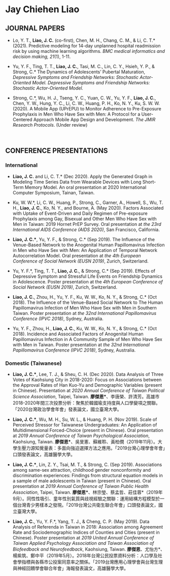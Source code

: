 # Jay Chiehen Liao

## JOURNAL PAPERS

- Lo, Y. T., __Liao, J. C.__ (co-first), Chen, M. H., Chang, C. M., & Li, C. T.\* (2021). Predictive modeling for 14-day unplanned hospital readmission risk by using machine learning algorithms. *BMC medical informatics and decision making, 21*(1), 1-11.

- Yu, Y. F., Ting, T. T., __Liao, J. C.__, Tasi, M. C., Lin, C. Y., Hsieh, Y. P., & Strong, C.\* The Dynamics of Adolescents’ Pubertal Maturation, *Depressive Symptoms and Friendship Networks: Stochastic Actor-Oriented Model. Depressive Symptoms and Friendship Networks: Stochastic Actor-Oriented Model.*

- Strong, C.\*, Wu, H. J., Tseng, Y. C., Yuan, C. W., Yu, Y. F., __Liao, J. C.__, Chen, Y. W., Hung, Y. C., Li, C. W., Huang, P. H., Ko, N. Y., Ku, S. W. W. (2020). A Mobile App (UPrEPU) to Monitor Adherence to Pre-Exposure Prophylaxis in Men Who Have Sex with Men: A Protocol for a User-Centered Approach Mobile App Design and Development. *The JMIR Research Protocols*. (Under review)

<br/>

## CONFERENCE PRESENTATIONS

### International

* __Liao, J. C.__ and Li, C. T.\* (Dec 2020). Apply the Generated Graph in Modeling Time Series Data from Wearable Devices with Long Short-Term Memory Model. An oral presentation at 2020 International Computer Symposium, Tainan, Taiwan.

* Ku, W. W.\*, Li, C. W., Huang, P., Strong, C., Garner, A., Howell, S., Wu, T. H., __Liao, J. C.__, Ko, N. Y., and Bourne, A. (May 2020). Factors Associated with Uptake of Event-Driven and Daily Regimen of Pre-exposure Prophylaxis among Gay, Bisexual and Other Men Who Have Sex with Men in Taiwan: 2019 Hornet PrEP Survey. Oral presentation at _the 23rd International AIDS Conference (AIDS 2020)_, San Francisco, California.

* __Liao, J. C.\*__, Yu, Y. F., & Strong, C.\* (Sep 2019). The Influence of the Venue-Based Network to the Anogenital Human Papillomavirus Infection in Men who Have Sex with Men: An Application of Temporal Network Autocorrelation Model. Oral presentation at *the 4th European Conference of Social Network (EUSN 2019)*, Zurich, Switzerland. 

* Yu, Y. F.\*, Ting, T. T., __Liao, J. C.__, & Strong, C.\* (Sep 2019). Effects of Depressive Symptom and Stressful Life Events on Friendship Dynamics in Adolescence. Poster presentation at the *4th European Conference of Social Network (EUSN 2019)*, Zurich, Switzerland. 

* __Liao, J. C.__, Zhou, H., Yu, Y. F., Ku, W. W., Ko, N. Y., & Strong, C.\* (Oct 2018). The Influence of the Venue-Based Social Network to The Human Papillomavirus Infection of Men Who Have Sex with Men in Southern Taiwan. Poster presentation at *the 32nd International Papillomavirus Conference (IPVC 2018)*, Sydney, Australia.

* Yu, Y. F., Zhou, H., __Liao, J. C.__, Ku, W. W., Ko, N. Y., & Strong, C.\* (Oct 2018). Incidence and Associated Factors of Anogenital Human Papillomavirus Infection in A Community Sample of Men Who Have Sex with Men in Taiwan. Poster presentation at *the 32nd International Papillomavirus Conference (IPVC 2018)*, Sydney, Australia.

### Domestic (Taiwanese)

* __Liao, J. C.\*__, Lee, T. J., & Sheu, C. H. (Dec 2020). Data Analysis of Three Votes of Kaohsiung City in 2018-2020: Focus on Associations between the Approval Rates of Han Kuo-Yu and Demographic Variables (present in Chinese). Presentation at *2020 Annual Conference of Taiwan Political Science Association*, Taipei, Taiwan. __廖傑恩\*__、李唐榮、許清芳。高雄市2018-2020年間三次投票分析：聚焦於韓國瑜支持度與人口學變項之關聯。「2020台灣政治學會年會」發表論文，國立臺灣大學。

* __Liao, J. C.\*__, Wu, M. H., Su, W. L., & Huang, P. H. (Nov 2019). Scale of Perceived Stressor for Taiwanese Undergraduates: An Application of Multidimensional Forced-Choice (present in Chinese). Oral presentation at *2019 Annual Conference of Taiwan Psychological Association*, Kaohsiung, Taiwan. __廖傑恩\*__、吳旻憲、蘇維聆、黃柏僩（2019年11月）。大學生壓力源知覺量表：多面向強迫選擇方法之應用。「2019台灣心理學會年會」口頭發表論文，高雄醫學大學。

* __Liao, J. C.\*__, Lin, Z. Y., Tsai, M. T., & Strong, C. (Sep 2019). Associations among same-sex attraction, childhood gender nonconformity and discrimination experiences: Findings from structural equation models in a sample of male adolescents in Taiwan (present in Chinese). Oral presentation at *2019 Annual Conference of Taiwan Public Health Association*, Taipei, Taiwan. __廖傑恩\*__、林宗瑩、蔡孟哲、莊佳蓉*（2019年9月）。同性性吸引、童年性別氣質與歧視經驗之關聯：運用結構方程模型於一個台灣青少男樣本之發現。「2019台灣公共衛生聯合年會」口頭發表論文，國立臺灣大學。

* __Liao, J. C.__, Yu, Y. F.\*, Yang, T. J., & Cheng, C. P. (May 2019). Data Analysis of Referenda in Taiwan in 2018: Association among Agreement Rate and Sociodemographic Indices of Counties and Cities (present in Chinese). Poster presentation at *2019 United Annual Conference of Taiwan Applied Psychology Association and Taiwan Association of Biofeedback and Neurofeedback*, Kaohsiung, Taiwan. __廖傑恩__、尤怡方\*、楊紫筑、鄭中平（2019年5月）。2018年台灣公民投票資料分析：人口學及社會學指標與各縣市公投案同意率之關係。「2019台灣應用心理學會與台灣生理與神經回饋學會聯合年會」海報發表論文，高雄醫學大學。

